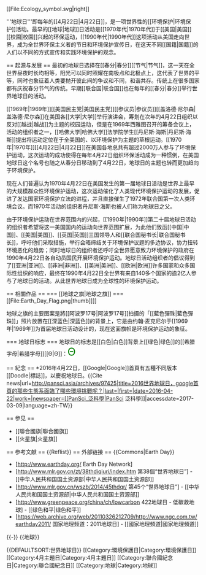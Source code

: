 [[File:Ecology_symbol.svg|right]]

'''地球日'''即每年的[[4月22日|4月22日]]，是一项世界性的[[环境保护|环境保护]]活动。最早的[[地球|地球]]日活动是[[1970年代|1970年代]]于[[美国|美国]][[校園|校園]]兴起的环保运动，[[1990年代|1990年代]]这项活动从美国走向世界，成为全世界环保主义者的节日和环境保护宣传日，在这天不同[[国籍|国籍]]的人们以不同的方式宣传和实践环境保护的观念。

== 起源与发展 ==
最初的地球日选择在[[春分|春分]][[节气|节气]]，这一天在全世界昼夜时长均相等，阳光可以同时照耀在南极点和北极点上，这代表了世界的平等，同时也象征着人类要抛开彼此间的争议和不同，和谐共存。传统上在很多国家都有庆祝春分节气的传统。早期[[联合国|联合国]]也在每年的[[春分|春分]]举行世界地球日的活动。

[[1969年|1969年]][[美国民主党|美国民主党]][[参议员|参议员]][[盖洛德·尼尔森|盖洛德·尼尔森]]在美国各[[大学|大学]]举行演讲会，筹划在次年的4月22日组织以反对[[越战|越战]]为主题的校园运动，但是在1969年西雅图召开的筹备会议上，活动的组织者之一，[[哈佛大学|哈佛大学]]法学院学生[[丹尼斯·海斯|丹尼斯·海斯]]提出将运动定位在于全美国的、以环境保护为主题的草根运动。[[1970年|1970年]][[4月22日|4月22日]]在美国各地总共有超过2000万人参与了环境保护运动，这次运动的成功使得在每年4月22日组织环保活动成为一种惯例，在美国地球日这个名号也随之从春分日移动到了4月22日，地球日的主题也转而更加趋向于环境保护。

现在人们普遍认为1970年4月22日在美国发生的第一届地球日活动是世界上最早的大规模群众性环境保护运动，这次运动催化了人类现代环境保护运动的发展，促进了发达国家环境保护立法的进程，并且直接催生了1972年联合国第一次人类环境会议。而1970年活动的组织者丹尼斯·海斯也被人们称为地球日之父。

由于环境保护运动在世界范围内的兴起，[[1990年|1990年]]第二十届地球日活动的组织者希望将这一美国国内的运动向世界范围扩展，为此他们致函[[中国|中国]]、[[美国|美国]]、[[英国|英国]]三国领导人和[[联合国秘书长|联合国秘书长]]，呼吁他们采取措施，举行会晤缔结关于环境保护议题的多边协议，协力扭转环境恶化的趋势；同时地球日的组织者还呼吁全世界愿意致力环境保护的政府在1990年4月22日各自动员国民开展环境保护运动。地球日活动组织者的倡议得到了[[亚洲|亚洲]]、[[非洲|非洲]]、[[美洲|美洲]]、[[欧洲|欧洲]]许多国家和众多国际性组织的响应，最终在1990年4月22日全世界有来自140多个国家的逾2亿人参与了地球日的活动。从此世界地球日成为全球性的环境保护运动。

== 相關作品 ==
=== [[地球之旗|地球之旗]] ===
[[File:Earth_Day_Flag.png|thumb]]]]

地球之旗的主要图案是將[[阿波罗17号|阿波罗17号]]拍摄的「[[藍色彈珠|藍色彈珠]]」照片放置在[[深蓝色|深蓝色]]的背景上，它是由约翰·麦克尼尔于[[1969年|1969年]]为首届地球日活动设计的，现在这面旗帜是环境保护运动的象征。

=== 地球日标志 ===
地球日的标志是[[白色|白色]]背景上[[绿色|绿色]]的[[希腊字母|希腊字母]][[Θ|Θ]]：<span style="font-size: 200%; color: green; background-color: white;">Θ</span>

== 紀念 ==
*2016年4月22日，[[Google|Google]]首頁有五種不同版本[[Doodle|標誌]]，以慶祝地球日。<ref>{{Cite news|url=http://pansci.asia/archives/97425|title=2016世界地球日，google首頁的那些生態系面臨了哪些環境挑戰呢？|last=|first=|date=2016-04-22|work=|newspaper=[[PanSci_泛科學|PanSci 泛科學]]|accessdate=2017-03-09|language=zh-TW}}</ref>

== 参见 ==
* [[聯合國旗|聯合國旗]]
* [[火星旗|火星旗]]

== 参考文献 ==
{{Reflist}}
== 外部链接 ==
{{Commons|Earth Day}}
* [http://www.earthday.org/ Earth Day Network] 
* [http://www.mlr.gov.cn/zt/38thdiqiuri/index.htm 第38個“世界地球日”] - [[中华人民共和国国土资源部|中华人民共和国国土资源部]]
* [http://www.mlr.gov.cn/wszb/2014/45thdqr/ 第45个“世界地球日”] - [[中华人民共和国国土资源部|中华人民共和国国土资源部]]
* [http://www.greenpeace.org/china/ch/lowcarbon 422地球日 - 低碳救地球] - [[绿色和平|绿色和平]]
* [https://web.archive.org/web/20110326212709/http://www.ngc.com.tw/earthday2011/ 国家地理频道：2011地球日] - [[國家地理頻道|國家地理頻道]]

{{-}}
{{地球}}

{{DEFAULTSORT:世界地球日}}
[[Category:環境保護日|Category:環境保護日]]
[[Category:4月主題日|Category:4月主題日]]
[[Category:聯合國紀念日|Category:聯合國紀念日]]
[[Category:地球|Category:地球]]